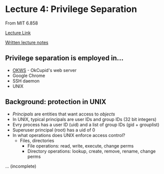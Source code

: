 # Lecture 4: Privilege Separation

From MIT 6.858

[Lecture Link](https://ocw.mit.edu/courses/electrical-engineering-and-computer-science/6-858-computer-systems-security-fall-2014/video-lectures/lecture-4-privilege-separation/)

[Written lecture notes](https://people.csail.mit.edu/alinush/6.858-fall-2014/l04-okws.html)

## Privilege separation is employed in...

- [OKWS](https://pdos.csail.mit.edu/papers/okws-usenix04.pdf) - OkCupid's web server
- Google Chrome
- SSH daemon
- UNIX

## Background: protection in UNIX
- _Principals_ are entities that want access to _objects_
- In UNIX, typical principals are user IDs and group IDs (32 bit integers)
- Evry process has a user ID (uid) and a list of group IDs (gid + grouplist)
- Superuser principal (root) has a uid of 0
- In what operations does UNIX enforce access control?
    - Files, directories
        - File operations: read, write, execute, change perms
        - Directory operations: lookup, create, remove, rename, change perms

... (incomplete)
